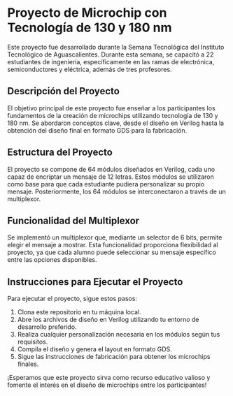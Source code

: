 # Proyecto de Microchip con Tecnología de 130 y 180 nm

Este proyecto fue desarrollado durante la Semana Tecnológica del Instituto Tecnológico de Aguascalientes. Durante esta semana, se capacitó a 22 estudiantes de ingeniería, específicamente en las ramas de electrónica, semiconductores y eléctrica, además de tres profesores.

## Descripción del Proyecto

El objetivo principal de este proyecto fue enseñar a los participantes los fundamentos de la creación de microchips utilizando tecnología de 130 y 180 nm. Se abordaron conceptos clave, desde el diseño en Verilog hasta la obtención del diseño final en formato GDS para la fabricación.

## Estructura del Proyecto

El proyecto se compone de 64 módulos diseñados en Verilog, cada uno capaz de encriptar un mensaje de 12 letras. Estos módulos se utilizaron como base para que cada estudiante pudiera personalizar su propio mensaje. Posteriormente, los 64 módulos se interconectaron a través de un multiplexor.

## Funcionalidad del Multiplexor

Se implementó un multiplexor que, mediante un selector de 6 bits, permite elegir el mensaje a mostrar. Esta funcionalidad proporciona flexibilidad al proyecto, ya que cada alumno puede seleccionar su mensaje específico entre las opciones disponibles.

## Instrucciones para Ejecutar el Proyecto

Para ejecutar el proyecto, sigue estos pasos:

1. Clona este repositorio en tu máquina local.
2. Abre los archivos de diseño en Verilog utilizando tu entorno de desarrollo preferido.
3. Realiza cualquier personalización necesaria en los módulos según tus requisitos.
4. Compila el diseño y genera el layout en formato GDS.
5. Sigue las instrucciones de fabricación para obtener los microchips finales.

¡Esperamos que este proyecto sirva como recurso educativo valioso y fomente el interés en el diseño de microchips entre los participantes!
